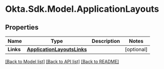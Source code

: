 # Okta.Sdk.Model.ApplicationLayouts

## Properties

Name | Type | Description | Notes
------------ | ------------- | ------------- | -------------
**Links** | [**ApplicationLayoutsLinks**](ApplicationLayoutsLinks.md) |  | [optional] 

[[Back to Model list]](../README.md#documentation-for-models) [[Back to API list]](../README.md#documentation-for-api-endpoints) [[Back to README]](../README.md)

